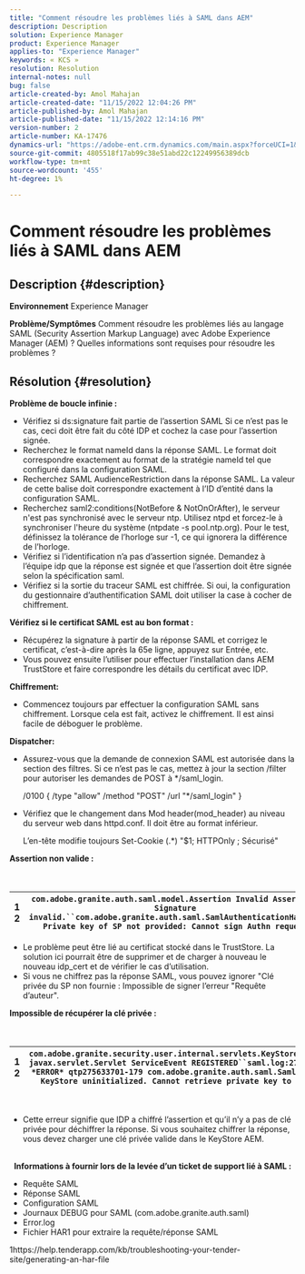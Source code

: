 ```yaml
---
title: "Comment résoudre les problèmes liés à SAML dans AEM"
description: Description
solution: Experience Manager
product: Experience Manager
applies-to: "Experience Manager"
keywords: « KCS »
resolution: Resolution
internal-notes: null
bug: false
article-created-by: Amol Mahajan
article-created-date: "11/15/2022 12:04:26 PM"
article-published-by: Amol Mahajan
article-published-date: "11/15/2022 12:14:16 PM"
version-number: 2
article-number: KA-17476
dynamics-url: "https://adobe-ent.crm.dynamics.com/main.aspx?forceUCI=1&pagetype=entityrecord&etn=knowledgearticle&id=d025b6a0-dd64-ed11-9561-6045bd006a22"
source-git-commit: 4805518f17ab99c38e51abd22c12249956389dcb
workflow-type: tm+mt
source-wordcount: '455'
ht-degree: 1%

---
```


# Comment résoudre les problèmes liés à SAML dans AEM

## Description {#description}

<b>Environnement</b>
Experience Manager


<b>Problème/Symptômes</b>
Comment résoudre les problèmes liés au langage SAML (Security Assertion Markup Language) avec Adobe Experience Manager (AEM) ? Quelles informations sont requises pour résoudre les problèmes ?


## Résolution {#resolution}


<b>Problème de boucle infinie :</b>

- Vérifiez si ds:signature fait partie de l’assertion SAML Si ce n’est pas le cas, ceci doit être fait du côté IDP et cochez la case pour l’assertion signée.
- Recherchez le format nameId dans la réponse SAML. Le format doit correspondre exactement au format de la stratégie nameId tel que configuré dans la configuration SAML.
- Recherchez SAML AudienceRestriction dans la réponse SAML. La valeur de cette balise doit correspondre exactement à l’ID d’entité dans la configuration SAML.
- Recherchez saml2:conditions(NotBefore &amp; NotOnOrAfter), le serveur n&#39;est pas synchronisé avec le serveur ntp. Utilisez ntpd et forcez-le à synchroniser l&#39;heure du système (ntpdate -s pool.ntp.org). Pour le test, définissez la tolérance de l’horloge sur -1, ce qui ignorera la différence de l’horloge.
- Vérifiez si l’identification n’a pas d’assertion signée. Demandez à l’équipe idp que la réponse est signée et que l’assertion doit être signée selon la spécification saml.
- Vérifiez si la sortie du traceur SAML est chiffrée. Si oui, la configuration du gestionnaire d’authentification SAML doit utiliser la case à cocher de chiffrement.


<b>Vérifiez si le certificat SAML est au bon format :</b>

- Récupérez la signature à partir de la réponse SAML et corrigez le certificat, c’est-à-dire après la 65e ligne, appuyez sur Entrée, etc.
- Vous pouvez ensuite l’utiliser pour effectuer l’installation dans AEM TrustStore et faire correspondre les détails du certificat avec IDP.


<b>Chiffrement:</b>

- Commencez toujours par effectuer la configuration SAML sans chiffrement. Lorsque cela est fait, activez le chiffrement. Il est ainsi facile de déboguer le problème.


<b>Dispatcher:</b>

- Assurez-vous que la demande de connexion SAML est autorisée dans la section des filtres. Si ce n’est pas le cas, mettez à jour la section /filter pour autoriser les demandes de POST à \*/saml_login.



   /0100 { /type &quot;allow&quot; /method &quot;POST&quot; /url &quot;\*/saml_login&quot; }


- Vérifiez que le changement dans Mod header(mod_header) au niveau du serveur web dans httpd.conf. Il doit être au format inférieur.

   L’en-tête modifie toujours Set-Cookie (.\*) &quot;$1; HTTPOnly ; Sécurisé&quot;


<b>Assertion non valide :</b>
<br> <br> <br>

| 1<br>2 | `com.adobe.granite.auth.saml.model.Assertion Invalid Assertion: Signature invalid.``com.adobe.granite.auth.saml.SamlAuthenticationHandler Private key of SP not provided: Cannot sign Authn request` |
| --- | --- |


- Le problème peut être lié au certificat stocké dans le TrustStore. La solution ici pourrait être de supprimer et de charger à nouveau le nouveau idp_cert et de vérifier le cas d’utilisation.
- Si vous ne chiffrez pas la réponse SAML, vous pouvez ignorer &quot;Clé privée du SP non fournie : Impossible de signer l’erreur &quot;Requête d’auteur&quot;.


<b>Impossible de récupérer la clé privée :</b>
<br> <br> <br>

| 1<br>2 | `com.adobe.granite.security.user.internal.servlets.KeyStoreManagingServlet,1121, javax.servlet.Servlet ServiceEvent REGISTERED``saml.log:27.01.2019 14:16:13.642 *ERROR* qtp275633701-179 com.adobe.granite.auth.saml.SamlAuthenticationHandler KeyStore uninitialized. Cannot retrieve private key to decrypt assertions.` |
| --- | --- |

 
- Cette erreur signifie que IDP a chiffré l’assertion et qu’il n’y a pas de clé privée pour déchiffrer la réponse. Si vous souhaitez chiffrer la réponse, vous devez charger une clé privée valide dans le KeyStore AEM.

<br> 
<b>Informations à fournir lors de la levée d’un ticket de support lié à SAML :</b>

- Requête SAML
- Réponse SAML
- Configuration SAML
- Journaux DEBUG pour SAML (com.adobe.granite.auth.saml)
- Error.log
- Fichier HAR1 pour extraire la requête/réponse SAML


1https://help.tenderapp.com/kb/troubleshooting-your-tender-site/generating-an-har-file
